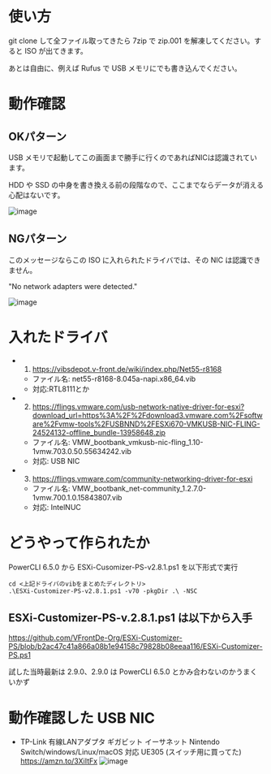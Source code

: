 # 使い方
git clone して全ファイル取ってきたら 7zip で zip.001 を解凍してください。すると ISO が出てきます。

あとは自由に、例えば Rufus で USB メモリにでも書き込んでください。

# 動作確認

## OKパターン
USB メモリで起動してこの画面まで勝手に行くのであればNICは認識されています。

HDD や SSD の中身を書き換える前の段階なので、ここまでならデータが消える心配はないです。

![image](https://github.com/sakkuntyo/ESXi-ISO-70u3m-usbnic-intelnuc-RTL8111/assets/20591351/8a031342-bfec-4cfe-a91b-f1b8adef5d43)

## NGパターン

このメッセージならこの ISO に入れられたドライバでは、その NIC は認識できません。

"No network adapters were detected."

![image](https://github.com/sakkuntyo/ESXi-ISO-70u3m-usbnic-intelnuc-RTL8111/assets/20591351/abb03687-267a-49bf-9b99-36bd237e2968)


# 入れたドライバ
- 1. https://vibsdepot.v-front.de/wiki/index.php/Net55-r8168 
  - ファイル名: net55-r8168-8.045a-napi.x86_64.vib
  - 対応:RTL8111とか
- 2. https://flings.vmware.com/usb-network-native-driver-for-esxi?download_url=https%3A%2F%2Fdownload3.vmware.com%2Fsoftware%2Fvmw-tools%2FUSBNND%2FESXi670-VMKUSB-NIC-FLING-24524132-offline_bundle-13958648.zip
  - ファイル名: VMW_bootbank_vmkusb-nic-fling_1.10-1vmw.703.0.50.55634242.vib
  - 対応: USB NIC
- 3. https://flings.vmware.com/community-networking-driver-for-esxi
  - ファイル名: VMW_bootbank_net-community_1.2.7.0-1vmw.700.1.0.15843807.vib
  - 対応: IntelNUC

# どうやって作られたか
PowerCLI 6.5.0 から ESXi-Cusomizer-PS-v2.8.1.ps1 を以下形式で実行

```
cd <上記ドライバのvibをまとめたディレクトリ>
.\ESXi-Customizer-PS-v2.8.1.ps1 -v70 -pkgDir .\ -NSC
```

## ESXi-Customizer-PS-v.2.8.1.ps1 は以下から入手

https://github.com/VFrontDe-Org/ESXi-Customizer-PS/blob/b2ac47c41a866a08b1e94158c79828b08eeaa116/ESXi-Customizer-PS.ps1

試した当時最新は 2.9.0、2.9.0 は PowerCLI 6.5.0 とかみ合わないのかうまくいかず

# 動作確認した USB NIC

- TP-Link 有線LANアダプタ ギガビット イーサネット Nintendo Switch/windows/Linux/macOS 対応 UE305 (スイッチ用に買ってた)
https://amzn.to/3XiItFx
![image](https://github.com/sakkuntyo/ESXi-ISO-70u3m-usbnic-intelnuc-RTL8111/assets/20591351/f4ecf344-25ef-4504-93fe-213c0f2b2617)

